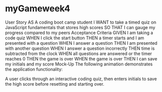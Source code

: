 # myGameweek4
User Story
AS A coding boot camp student
I WANT to take a timed quiz on JavaScript fundamentals that stores high scores
SO THAT I can gauge my progress compared to my peers
Acceptance Criteria
GIVEN I am taking a code quiz
WHEN I click the start button
THEN a timer starts and I am presented with a question
WHEN I answer a question
THEN I am presented with another question
WHEN I answer a question incorrectly
THEN time is subtracted from the clock
WHEN all questions are answered or the timer reaches 0
THEN the game is over
WHEN the game is over
THEN I can save my initials and my score
Mock-Up
The following animation demonstrates the application functionality:

A user clicks through an interactive coding quiz, then enters initials to save the high score before resetting and starting over.